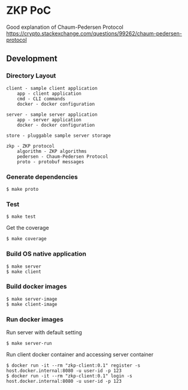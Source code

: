 # ZKP PoC

Good explanation of Chaum-Pedersen Protocol
https://crypto.stackexchange.com/questions/99262/chaum-pedersen-protocol

## Development

### Directory Layout

    client - sample client application 
        app - client application
        cmd - CLI commands
        docker - docker configuration
        
    server - sample server application
        app - server application
        docker - docker configuration

    store - pluggable sample server storage

    zkp - ZKP protocol
        algorithm - ZKP algorithms
        pedersen - Chaum-Pedersen Protocol
        proto - protobuf messages

### Generate dependencies

```shell
$ make proto
```

### Test

```shell
$ make test
```

Get the coverage
```shell
$ make coverage
```

### Build OS native application

```shell
$ make server
$ make client
```

### Build docker images

```shell
$ make server-image
$ make client-image
```

### Run docker images

Run server with default setting
```shell
$ make server-run
```

Run client docker container and accessing server container
```shell
$ docker run -it --rm "zkp-client:0.1" register -s host.docker.internal:8080 -u user-id -p 123
$ docker run -it --rm "zkp-client:0.1" login -s host.docker.internal:8080 -u user-id -p 123
```
